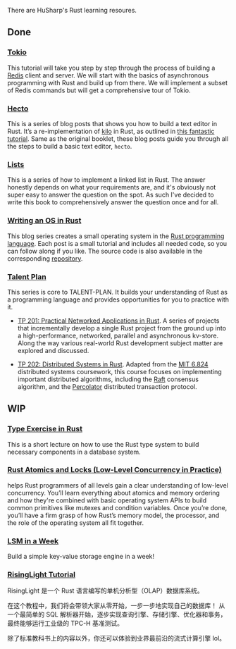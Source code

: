 There are HuSharp's Rust learning resoures.

## Done

### [Tokio](https://tokio.rs/tokio/tutorial)

This tutorial will take you step by step through the process of building a [Redis](https://redis.io/) client and server. We will start with the basics of asynchronous programming with Rust and build up from there. We will implement a subset of Redis commands but will get a comprehensive tour of Tokio.

### [Hecto](https://www.flenker.blog/hecto/)

This is a series of blog posts that shows you how to build a text editor in Rust. It’s a re-implementation of [kilo](http://antirez.com/news/108) in Rust, as outlined in [this fantastic tutorial](https://viewsourcecode.org/snaptoken/kilo/index.html). Same as the original booklet, these blog posts guide you through all the steps to build a basic text editor, `hecto`.

### [Lists](https://rust-unofficial.github.io/too-many-lists/)

This is a series of how to implement a linked list in Rust. The answer honestly depends on what your requirements are, and it's obviously not super easy to answer the question on the spot. As such I've decided to write this book to comprehensively answer the question once and for all.

### [Writing an OS in Rust](https://os.phil-opp.com/)

This blog series creates a small operating system in the [Rust programming language](https://www.rust-lang.org/). Each post is a small tutorial and includes all needed code, so you can follow along if you like. The source code is also available in the corresponding [repository](https://github.com/phil-opp/blog_os).

### [Talent Plan](https://github.com/pingcap/talent-plan)

This series is core to TALENT-PLAN. It builds your understanding of Rust as a programming language and provides opportunities for you to practice with it.

- [TP 201: Practical Networked Applications in Rust](courses/rust/README.md). A series of projects that incrementally develop a single Rust project from the ground up into a high-performance, networked, parallel and asynchronous kv-store. Along the way various real-world Rust development subject matter are explored and discussed.

- [TP 202: Distributed Systems in Rust](courses/dss/README.md). Adapted from the [MIT 6.824](http://nil.csail.mit.edu/6.824/2017/index.html) distributed systems coursework, this course focuses on implementing important distributed algorithms, including the [Raft](https://raft.github.io/) consensus algorithm, and the [Percolator](https://storage.googleapis.com/pub-tools-public-publication-data/pdf/36726.pdf) distributed transaction protocol.

  

## WIP

### [Type Exercise in Rust](https://github.com/skyzh/type-exercise-in-rust)

This is a short lecture on how to use the Rust type system to build necessary components in a database system.

### [Rust Atomics and Locks (Low-Level Concurrency in Practice)](https://marabos.nl/atomics/)

helps Rust programmers of all levels gain a clear understanding of low-level concurrency. You’ll learn everything about atomics and memory 
ordering and how they're combined with basic operating system APIs to build common primitives like mutexes and condition variables. Once you’re done, you’ll have a firm grasp of how Rust’s memory model, the processor, and the role of the operating system all fit together.

### [LSM in a Week](https://github.com/skyzh/mini-lsm)

Build a simple key-value storage engine in a week!

### [RisingLight Tutorial](https://risinglightdb.github.io/risinglight-tutorial/00-lets-build-a-database.html)

RisingLight 是一个 Rust 语言编写的单机分析型（OLAP）数据库系统。

在这个教程中，我们将会带领大家从零开始，一步一步地实现自己的数据库！ 从一个最简单的 SQL 解析器开始，逐步实现查询引擎、存储引擎、优化器和事务，最终能够运行工业级的 TPC-H 基准测试。

除了标准教科书上的内容以外，你还可以体验到业界最前沿的流式计算引擎 lol。
